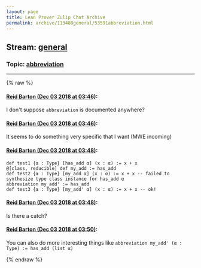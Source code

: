 ```yaml
---
layout: page
title: Lean Prover Zulip Chat Archive 
permalink: archive/113488general/53591abbreviation.html
---
```


## Stream: [general](index.html)
### Topic: [abbreviation](53591abbreviation.html)

---


{% raw %}
#### [ Reid Barton (Dec 03 2018 at 03:46)](https://leanprover.zulipchat.com/#narrow/stream/113488-general/topic/abbreviation/near/150746902):
I don't suppose `abbreviation` is documented anywhere?

#### [ Reid Barton (Dec 03 2018 at 03:46)](https://leanprover.zulipchat.com/#narrow/stream/113488-general/topic/abbreviation/near/150746904):
It seems to do something very specific that I want (MWE incoming)

#### [ Reid Barton (Dec 03 2018 at 03:48)](https://leanprover.zulipchat.com/#narrow/stream/113488-general/topic/abbreviation/near/150746954):
```lean
def test1 {α : Type} [has_add α] (x : α) := x + x
@[class, reducible] def my_add := has_add
def test2 {α : Type} [my_add α] (x : α) := x + x -- failed to synthesize type class instance for has_add α
abbreviation my_add' := has_add
def test3 {α : Type} [my_add' α] (x : α) := x + x -- ok!
```

#### [ Reid Barton (Dec 03 2018 at 03:48)](https://leanprover.zulipchat.com/#narrow/stream/113488-general/topic/abbreviation/near/150746955):
Is there a catch?

#### [ Reid Barton (Dec 03 2018 at 03:50)](https://leanprover.zulipchat.com/#narrow/stream/113488-general/topic/abbreviation/near/150747018):
You can also do more interesting things like `abbreviation my_add' (α : Type) := has_add (list α)`


{% endraw %}
